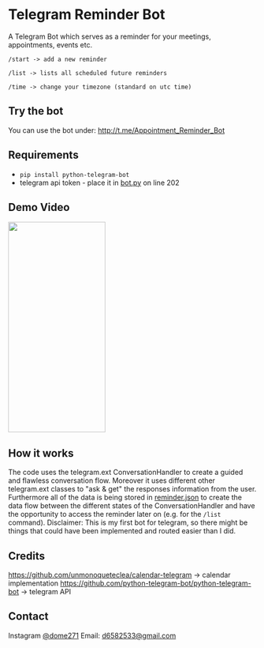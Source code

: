 # Telegram Reminder Bot
A Telegram Bot which serves as a reminder for your meetings, appointments, events etc.

```/start -> add a new reminder```

```/list -> lists all scheduled future reminders```

```/time -> change your timezone (standard on utc time)```

## Try the bot
You can use the bot under: http://t.me/Appointment_Reminder_Bot

## Requirements
* ```pip install python-telegram-bot```
* telegram api token - place it in [bot.py](https://github.com/dome272/Telegram-Reminder-Bot/blob/main/bot.py) on line 202

## Demo Video
<img src="/images/telegram_reminder.gif" width="197" height="426"/>

## How it works
The code uses the telegram.ext ConversationHandler to create a guided and flawless conversation flow. Moreover it uses different other telegram.ext classes
to "ask & get" the responses information from the user. Furthermore all of the data is being stored in [reminder.json](https://github.com/dome272/Telegram-Reminder-Bot/blob/main/reminder.json)
to create the data flow between the different states of the ConversationHandler and have the opportunity to access the reminder later on (e.g. for the ```/list``` command).
Disclaimer: This is my first bot for telegram, so there might be things that could have been implemented and routed easier than I did.

## Credits
https://github.com/unmonoqueteclea/calendar-telegram -> calendar implementation
https://github.com/python-telegram-bot/python-telegram-bot -> telegram API

## Contact
Instagram [@dome271](https://instagram.com/dome271) 
Email: d6582533@gmail.com
